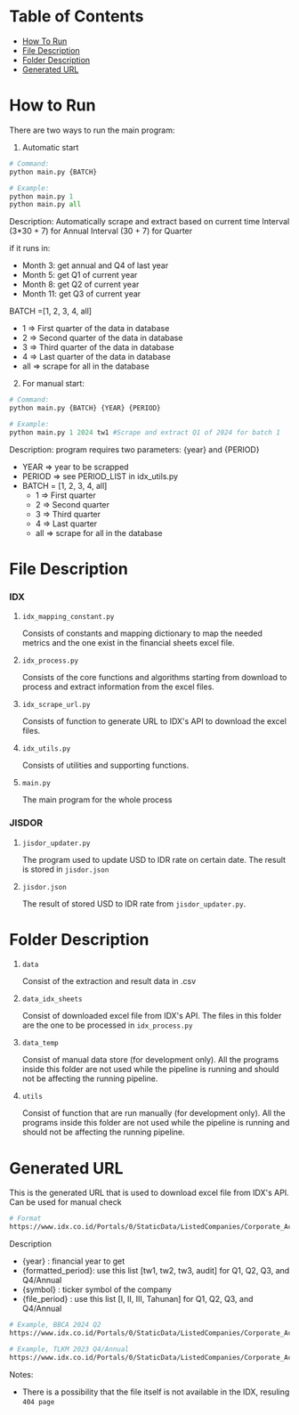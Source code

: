 # Table of Contents
- [How To Run](#how-to-run)
- [File Description](#file-description)
- [Folder Description](#folder-description)
- [Generated URL](#generated-url)

# How to Run
There are two ways to run the main program:
1. Automatic start
```py
# Command: 
python main.py {BATCH}

# Example:
python main.py 1
python main.py all
```

Description:
Automatically scrape and extract based on current time
Interval (3*30 + 7) for Annual
Interval (30 + 7) for Quarter

if it runs in:
  - Month 3: get annual and Q4 of last year
  - Month 5: get Q1 of current year
  - Month 8: get Q2 of current year
  - Month 11: get Q3 of current year

BATCH =[1, 2, 3, 4, all]
  - 1 => First quarter of the data in database
  - 2 => Second quarter of the data in database
  - 3 => Third quarter of the data in database
  - 4 => Last quarter of the data in database
  - all => scrape for all in the database

2. For manual start:

```py
# Command: 
python main.py {BATCH} {YEAR} {PERIOD}

# Example:
python main.py 1 2024 tw1 #Scrape and extract Q1 of 2024 for batch 1
```

Description:
program requires two parameters: {year} and {PERIOD}

- YEAR => year to be scrapped
- PERIOD => see PERIOD_LIST in idx_utils.py
- BATCH = [1, 2, 3, 4, all]
  - 1 => First quarter
  - 2 => Second quarter
  - 3 => Third quarter
  - 4 => Last quarter
  - all => scrape for all in the database

# File Description
### IDX
1. `idx_mapping_constant.py`

    Consists of constants and mapping dictionary to map the needed metrics and the one exist in the financial sheets excel file.

2. `idx_process.py`

    Consists of the core functions and algorithms starting from download to process and extract information from the excel files.

3. `idx_scrape_url.py`

    Consists of function to generate URL to IDX's API to download the excel files.

4. `idx_utils.py`

    Consists of utilities and supporting functions.

5. `main.py`

    The main program for the whole process

### JISDOR
1. `jisdor_updater.py`

    The program used to update USD to IDR rate on certain date. The result is stored in `jisdor.json`

2. `jisdor.json`

    The result of stored USD to IDR rate from `jisdor_updater.py`.

# Folder Description

1. `data`
    
    Consist of the extraction and result data in .csv

2. `data_idx_sheets`

    Consist of downloaded excel file from IDX's API. The files in this folder are the one to be processed in `idx_process.py`

3. `data_temp`

    Consist of manual data store (for development only). All the programs inside this folder are not used while the pipeline is running and should not be affecting the running pipeline.

4. `utils`

    Consist of function that are run manually (for development only). All the programs inside this folder are not used while the pipeline is running and should not be affecting the running pipeline.


# Generated URL
This is the generated URL that is used to download excel file from IDX's API. Can be used for manual check

```sh
# Format
https://www.idx.co.id/Portals/0/StaticData/ListedCompanies/Corporate_Actions/New_Info_JSX/Jenis_Informasi/01_Laporan_Keuangan/02_Soft_Copy_Laporan_Keuangan//Laporan Keuangan Tahun {year}/{formatted_period}/{symbol}/FinancialStatement-{year}-{file_period}-{symbol}.xlsx
```

Description
- {year} : financial year to get
- {formatted_period}: use this list [tw1, tw2, tw3, audit] for Q1, Q2, Q3, and Q4/Annual
- {symbol} : ticker symbol of the company
- {file_period} : use this list [I, II, III, Tahunan] for Q1, Q2, Q3, and Q4/Annual

```sh
# Example, BBCA 2024 Q2
https://www.idx.co.id/Portals/0/StaticData/ListedCompanies/Corporate_Actions/New_Info_JSX/Jenis_Informasi/01_Laporan_Keuangan/02_Soft_Copy_Laporan_Keuangan//Laporan Keuangan Tahun 2024/tw2/BBCA/FinancialStatement-2024-II-BBCA.xlsx

# Example, TLKM 2023 Q4/Annual
https://www.idx.co.id/Portals/0/StaticData/ListedCompanies/Corporate_Actions/New_Info_JSX/Jenis_Informasi/01_Laporan_Keuangan/02_Soft_Copy_Laporan_Keuangan//Laporan Keuangan Tahun 2023/audit/TLKM/FinancialStatement-2023-Tahunan-TLKM.xlsx
```

Notes: 
- There is a possibility that the file itself is not available in the IDX, resuling `404 page`